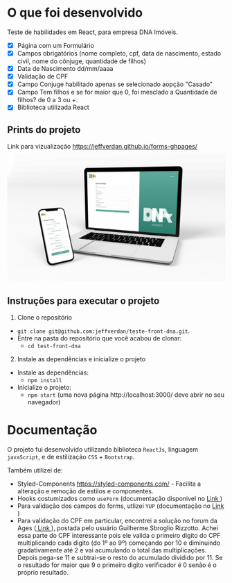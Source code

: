 # O que foi desenvolvido
Teste de habilidades em React, para empresa DNA Imóveis.

 - [x] Página com um Formulário
 - [x] Campos obrigatórios (nome completo, cpf, data de nascimento, estado civil, nome do cônjuge, quantidade de filhos)
 - [x] Data de Nascimento dd/mm/aaaa
 - [x] Validação de CPF
 - [x] Campo Conjuge habilitado apenas se selecionado aopção "Casado"
 - [x] Campo Tem filhos e se for maior que 0, foi mesclado a Quantidade de filhos? de 0 a 3 ou +.
 - [x] Biblioteca utilizada React

## Prints do projeto
Link para vizualização https://jeffverdan.github.io/forms-ghpages/
<img src="https://github.com/jeffverdan/teste-front-dna/blob/main/public/images/demonstra%C3%A7%C3%A3o.png" width="900"/>

## Instruções para executar o projeto

1. Clone o repositório
  * `git clone git@github.com:jeffverdan/teste-front-dna.git`.
  * Entre na pasta do repositório que você acabou de clonar:
    * `cd test-front-dna`

2. Instale as dependências e inicialize o projeto
  * Instale as dependências:
    * `npm install`
  * Inicialize o projeto:
    * `npm start` (uma nova página http://localhost:3000/ deve abrir no seu navegador)

# Documentação

O projeto fui desenvolvido utilizando biblioteca `ReactJs`, linguagem `javaScript`, e de estilização `CSS` + `Bootstrap`.

Também utilizei de:
* Styled-Components https://styled-components.com/ - Facilita a alteração e remoção de estilos e componentes.
* Hooks costumizados como `useForm` (documentação disponivel no <a href="https://react-hook-form.com/api/useform"> Link </a> )
* Para validação dos campos do forms, utlizei `YUP` (documentação no <a href="https://github.com/jquense/yup"> Link </a> )
* Para validação do CPF em particular, encontrei a solução no forum da Ages (<a href="https://tools.ages.pucrs.br/calculadora/calculadora-front/-/commit/2e918d3ee0321a556112c3b25767d3e0a511b872?w=1"> Link </a> ), postada pelo usuário Guilherme Sbroglio Rizzotto.
Achei essa parte do CPF interessante pois ele valida o primeiro digito do CPF multiplicando cada digito (do 1º ao 9º) começando por 10 e diminuindo gradativamente até 2 e vai acumulando o total das multiplicações. Depois pega-se 11 e subtrai-se o resto do acumulado dividido por 11. Se o resultado for maior que 9 o primeiro digito verificador é 0 senão é o próprio resultado.
